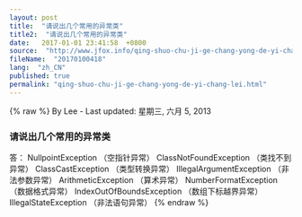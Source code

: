 ```yaml
---
layout: post
title:  "请说出几个常用的异常类"
title2:  "请说出几个常用的异常类"
date:   2017-01-01 23:41:58  +0800
source:  "http://www.jfox.info/qing-shuo-chu-ji-ge-chang-yong-de-yi-chang-lei.html"
fileName:  "20170100418"
lang:  "zh_CN"
published: true
permalink: "qing-shuo-chu-ji-ge-chang-yong-de-yi-chang-lei.html"
---
```

{% raw %}
By Lee - Last updated: 星期三, 六月 5, 2013

### 请说出几个常用的异常类

答： NullpointException （空指针异常）
ClassNotFoundException （类找不到异常）
ClassCastException （类型转换异常）
IllegalArgumentException （非法参数异常）
ArithmeticException （算术异常）
NumberFormatException （数据格式异常）
IndexOutOfBoundsException （数组下标越界异常）
IllegalStateException （非法语句异常）
{% endraw %}
